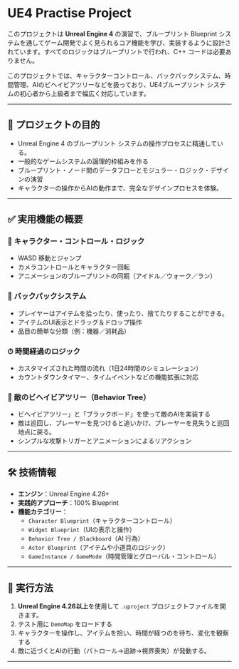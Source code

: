 # UE4 Practise Project

このプロジェクトは **Unreal Engine 4** の演習で、ブループリント Blueprint システムを通してゲーム開発でよく見られるコア機能を学び、実装するように設計されています。すべてのロジックはブループリントで行われ、C++ コードは必要ありません。

このプロジェクトでは、キャラクターコントロール、バックパックシステム、時間管理、AIのビヘイビアツリーなどを扱っており、UE4ブループリント システムの初心者から上級者まで幅広く対応しています。

---

## 🎯 プロジェクトの目的

- Unreal Engine 4 のブループリント システムの操作プロセスに精通している。
- 一般的なゲームシステムの論理的枠組みを作る
- ブループリント・ノード間のデータフローとモジュラー・ロジック・デザインの演習
- キャラクターの操作からAIの動作まで、完全なデザインプロセスを体験。

---

## ✅ 実用機能の概要

### 👤 キャラクター・コントロール・ロジック
- WASD 移動とジャンプ
- カメラコントロールとキャラクター回転
- アニメーションのブループリントの同期（アイドル／ウォーク／ラン）

### 🎒 バックパックシステム
- プレイヤーはアイテムを拾ったり、使ったり、捨てたりすることができる。
- アイテムのUI表示とドラッグ＆ドロップ操作
- 品目の簡単な分類（例：機器／消耗品）

### ⏱ 時間経過のロジック
- カスタマイズされた時間の流れ（1日24時間のシミュレーション）
- カウントダウンタイマー、タイムイベントなどの機能拡張に対応

### 🧠 敵のビヘイビアツリー（Behavior Tree）
- ビヘイビアツリー」と「ブラックボード」を使って敵のAIを実装する
- 敵は巡回し、プレーヤーを見つけると追いかけ、プレーヤーを見失うと巡回地点に戻る。
- シンプルな攻撃トリガーとアニメーションによるリアクション

---

## 🛠 技術情報

- **エンジン**：Unreal Engine 4.26+
- **実践的アプローチ**：100% Blueprint
- **機能カテゴリー**：
  - `Character Blueprint`（キャラクターコントロール）
  - `Widget Blueprint`（UIの表示と操作）
  - `Behavior Tree / Blackboard`（AI 行為）
  - `Actor Blueprint`（アイテムや小道具のロジック）
  - `GameInstance / GameMode`（時間管理とグローバル・コントロール）

---

## 🚀 実行方法

1. **Unreal Engine 4.26以上**を使用して `.uproject` プロジェクトファイルを開きます。
2. テスト用に `DemoMap` をロードする
3. キャラクターを操作し、アイテムを拾い、時間が経つのを待ち、変化を観察する
4. 敵に近づくとAIの行動（パトロール→追跡→視界喪失）が発動する。

---
